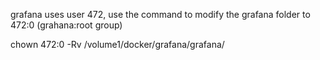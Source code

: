 grafana uses user 472, use the command to modify the grafana folder to 472:0 (grahana:root group)

 chown 472:0 -Rv /volume1/docker/grafana/grafana/